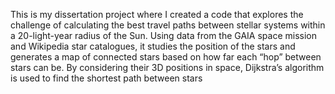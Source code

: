This is my dissertation project where I created a code that explores the challenge of calculating the best travel paths between stellar systems within a 20-light-year radius of the Sun. Using data from the GAIA space mission and Wikipedia star catalogues, it studies the position of the stars and generates a map of connected stars based on how far each “hop” between stars can be. By considering their 3D positions in space, Dijkstra’s algorithm is used to find the shortest path between stars
